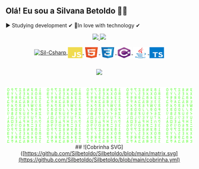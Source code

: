 ## Olá! Eu sou a Silvana Betoldo 👀✨
▶ Studying development ✔
💖In love with technology ✔
<div align="center">
  <a href="https://github.com/Silbetoldo">
  <img height="180em" src="https://github-readme-stats.vercel.app/api?username=Silbetoldo&show_icons=true&theme=dracula&include_all_commits=true&count_private=true"/>
  <img height="180em" src="https://github-readme-stats.vercel.app/api/top-langs/?username=Silbetoldo&layout=compact&langs_count=7&theme=dracula"/>
</div>
<div style="display: inline_block" align="center"><br>
   <img align="center" alt="Sil-Csharp" height="30" width="40" src="https://cdn.jsdelivr.net/gh/devicons/devicon/icons/kotlin/kotlin-original.svg">
  <img align="center" alt="Sil-Js" height="30" width="40" src="https://raw.githubusercontent.com/devicons/devicon/master/icons/javascript/javascript-plain.svg">
  <img align="center" alt="Sil-HTML" height="30" width="40" src="https://raw.githubusercontent.com/devicons/devicon/master/icons/html5/html5-original.svg">
  <img align="center" alt="Sil-CSS" height="30" width="40" src="https://raw.githubusercontent.com/devicons/devicon/master/icons/css3/css3-original.svg">
   <img align="center" alt="Sil-Csharp" height="30" width="40" src="https://raw.githubusercontent.com/devicons/devicon/master/icons/csharp/csharp-original.svg">
   <img align="center" alt="Sil-Java" height="30" width="40" src="https://github.com/devicons/devicon/blob/master/icons/java/java-original.svg">
    <img align="center" alt="Sil-TypeScript" height="30" width="40" src="https://github.com/devicons/devicon/blob/master/icons/typescript/typescript-original.svg">
  

<!--  <img align="right" alt="Sil-pic" height="150" style="border-radius:50px; " src="https://media-exp1.licdn.com/dms/image/C4D03AQH66o1a656SaA/profile-displayphoto-shrink_800_800/0/1663176130969?e=1669852800&v=beta&t=fjjHA37neVSQApQE_HLQQnJU9_X_QeoZNE51rbmYneY">
-->
</div>
 
  
  ##
 
<div align="center"> 

  <a href="https://www.linkedin.com/in/silvana-betoldo-03977a94" target="_blank"><img src="https://img.shields.io/badge/-LinkedIn-%230077B5?style=for-the-badge&logo=linkedin&logoColor=white" target="_blank"></a> 


  ## 
 ![Matrix SVG](https://github.com/Silbetoldo/Silbetoldo/blob/main/matrix.svg)
    ## 
 ![Cobrinha SVG]([https://github.com/Silbetoldo/Silbetoldo/blob/main/matrix.svg](https://github.com/Silbetoldo/Silbetoldo/blob/main/cobrinha.yml)

